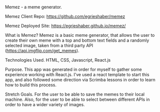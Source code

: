 Memez - a meme generator.

Memez Client Repo: https://github.com/egrieshaber/memez

Memez Deployed Site: https://egrieshaber.github.io/memez/


What is Memez?
  Memez is a basic meme generator, that allows the user to create their own meme with a top and bottom text fields and a randomly selected image, taken from a third party API (https://api.imgflip.com/get_memes).

Technologies Used.
  HTML, CSS, Javascript, React.js

Purpose.
  This app was generated in order for myself to gather some experience working with React.js.  I've used a react template to start this app, and also followed some direction via Scrimba lessons in order to learn how to build this process.

Stretch Goals.
  For the user to be able to save the memes to their local machine.  Also, for the user to be able to select between different APIs in order to have a wider variety of images.
